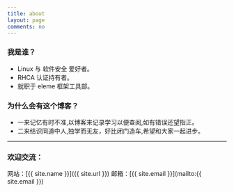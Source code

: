 ```yaml
---
title: about
layout: page
comments: no
---
```


### 我是谁？

* Linux 与 软件安全 爱好者。
* RHCA 认证持有者。
* 就职于 eleme 框架工具部。

### 为什么会有这个博客？

* 一来记忆有时不准,以博客来记录学习以便查阅,如有错误还望指正。
* 二来结识同道中人,独学而无友，好比闭门造车,希望和大家一起进步。

---

### 欢迎交流：

网站：[{{ site.name }}]({{ site.url }})
邮箱：[{{ site.email }}](mailto:{{ site.email }})
